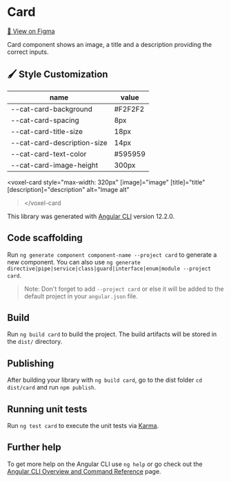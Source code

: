 # Card

[🌅 View on Figma](https://www.figma.com/file/PAZbL8SeNxl6yauLCv56jT/Ecommerce?node-id=4%3A316)

Card component shows an image, a title and a description providing
the correct inputs.

## 🖌 Style Customization

|  name                       | value   |
|-----------------------------|---------|
| --cat-card-background       | #F2F2F2 |
| --cat-card-spacing          | 8px     |
| --cat-card-title-size       | 18px    |
| --cat-card-description-size | 14px    |
| --cat-card-text-color       | #595959 |
| --cat-card-image-height     | 300px   |

<voxel-card
  style="max-width: 320px"
  [image]="image"
  [title]="title"
  [description]="description"
  alt="Image alt"
></voxel-card

This library was generated with [Angular CLI](https://github.com/angular/angular-cli) version 12.2.0.

## Code scaffolding

Run `ng generate component component-name --project card` to generate a new component. You can also use `ng generate directive|pipe|service|class|guard|interface|enum|module --project card`.
> Note: Don't forget to add `--project card` or else it will be added to the default project in your `angular.json` file.

## Build

Run `ng build card` to build the project. The build artifacts will be stored in the `dist/` directory.

## Publishing

After building your library with `ng build card`, go to the dist folder `cd dist/card` and run `npm publish`.

## Running unit tests

Run `ng test card` to execute the unit tests via [Karma](https://karma-runner.github.io).

## Further help

To get more help on the Angular CLI use `ng help` or go check out the [Angular CLI Overview and Command Reference](https://angular.io/cli) page.

